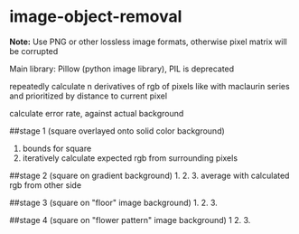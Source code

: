 # image-object-removal

**Note:** Use PNG or other lossless image formats, otherwise pixel matrix will be corrupted

Main library: Pillow (python image library), PIL is deprecated

repeatedly calculate n derivatives of rgb of pixels
like with maclaurin series and prioritized by distance to current pixel

calculate error rate, against actual background


##stage 1 (square overlayed onto solid color background)
1. bounds for square
2. iteratively calculate expected rgb from surrounding pixels

##stage 2 (square on gradient background)
1.
2.
3. average with calculated rgb from other side

##stage 3 (square on "floor" image background)
1.
2.
3.

##stage 4 (square on "flower pattern" image background)
1
2.
3.
